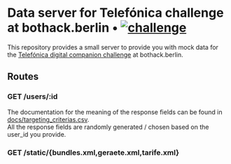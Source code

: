 # Data server for Telefónica challenge at bothack.berlin • [![challenge](https://img.shields.io/badge/challenge-telefonica--digital--companion-black.svg?colorA=424242&colorB=ffd706&style=social)][telefonica-challenge]

[telefonica-challenge]: https://github.com/bothackBerlin/bothack-challenges/tree/master/telefonica/companion-challenge#challenge-1

This repository provides a small server to provide you with mock data
for the [Telefónica digital companion challenge][telefonica-challenge] at bothack.berlin.


## Routes

### GET /users/:id

The documentation for the meaning of the response fields can be found in [docs/targeting_criterias.csv](./docs/targeting_criterias.csv).  
All the response fields are randomly generated / chosen based on the user_id you provide.

### GET /static/{bundles.xml,geraete.xml,tarife.xml}
